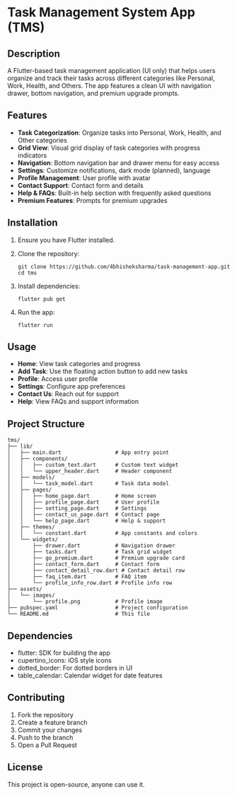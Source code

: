# Task Management System App (TMS)

## Description

A Flutter-based task management application (UI only) that helps users organize and track their tasks across different categories like Personal, Work, Health, and Others. The app features a clean UI with navigation drawer, bottom navigation, and premium upgrade prompts.

## Features

- **Task Categorization**: Organize tasks into Personal, Work, Health, and Other categories
- **Grid View**: Visual grid display of task categories with progress indicators
- **Navigation**: Bottom navigation bar and drawer menu for easy access
- **Settings**: Customize notifications, dark mode (planned), language
- **Profile Management**: User profile with avatar
- **Contact Support**: Contact form and details
- **Help & FAQs**: Built-in help section with frequently asked questions
- **Premium Features**: Prompts for premium upgrades

## Installation

1. Ensure you have Flutter installed.

2. Clone the repository:

   ```
   git clone https://github.com/4bhisheksharma/task-management-app.git
   cd tms
   ```

3. Install dependencies:

   ```
   flutter pub get
   ```

4. Run the app:
   ```
   flutter run
   ```

## Usage

- **Home**: View task categories and progress
- **Add Task**: Use the floating action button to add new tasks
- **Profile**: Access user profile
- **Settings**: Configure app preferences
- **Contact Us**: Reach out for support
- **Help**: View FAQs and support information

## Project Structure

```
tms/
├── lib/
│   ├── main.dart                 # App entry point
│   ├── components/
│   │   ├── custom_text.dart      # Custom text widget
│   │   └── upper_header.dart     # Header component
│   ├── models/
│   │   └── task_model.dart       # Task data model
│   ├── pages/
│   │   ├── home_page.dart        # Home screen
│   │   ├── profile_page.dart     # User profile
│   │   ├── setting_page.dart     # Settings
│   │   ├── contact_us_page.dart  # Contact page
│   │   └── help_page.dart        # Help & support
│   ├── themes/
│   │   └── constant.dart         # App constants and colors
│   └── widgets/
│       ├── drawer.dart           # Navigation drawer
│       ├── tasks.dart            # Task grid widget
│       ├── go_premium.dart       # Premium upgrade card
│       ├── contact_form.dart     # Contact form
│       ├── contact_detail_row.dart # Contact detail row
│       ├── faq_item.dart         # FAQ item
│       └── profile_info_row.dart # Profile info row
├── assets/
│   └── images/
│       └── profile.png           # Profile image
├── pubspec.yaml                  # Project configuration
└── README.md                     # This file
```

## Dependencies

- flutter: SDK for building the app
- cupertino_icons: iOS style icons
- dotted_border: For dotted borders in UI
- table_calendar: Calendar widget for date features

## Contributing

1. Fork the repository
2. Create a feature branch
3. Commit your changes
4. Push to the branch
5. Open a Pull Request

## License

This project is open-source, anyone can use it.
